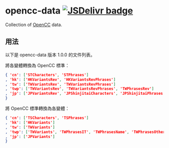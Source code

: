 # opencc-data [![JSDelivr badge](https://data.jsdelivr.com/v1/package/npm/opencc-data/badge)](https://www.jsdelivr.com/package/npm/opencc-data)

Collection of [OpenCC](https://github.com/BYVoid/OpenCC) data.

## 用法

以下是 opencc-data 版本 1.0.0 的文件列表。

將各變體轉換為 OpenCC 標準：

```json
{ 'cn': ['STCharacters', 'STPhrases']
, 'hk': ['HKVariantsRev', 'HKVariantsRevPhrases']
, 'tw': ['TWVariantsRev', 'TWVariantsRevPhrases']
, 'twp': ['TWVariantsRev', 'TWVariantsRevPhrases', 'TWPhrasesRev']
, 'jp': ['JPVariantsRev', 'JPShinjitaiCharacters', 'JPShinjitaiPhrases']
}
```

將 OpenCC 標準轉換為各變體：

```json
{ 'cn': ['TSCharacters', 'TSPhrases']
, 'hk': ['HKVariants']
, 'tw': ['TWVariants']
, 'twp': ['TWVariants', 'TWPhrasesIT', 'TWPhrasesName', 'TWPhrasesOther']
, 'jp': ['JPVariants']
}
```
